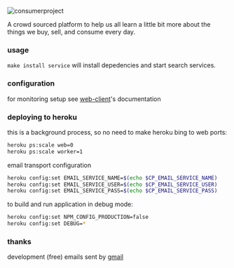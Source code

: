 ![consumerproject](http://i.imgur.com/iLlaWxJ.png)

A crowd sourced platform to help us all learn a little bit more about the
things we buy, sell, and consume every day.

### usage

`make install service` will install depedencies and start search services.

### configuration

for monitoring setup see
[web-client](https://github.com/consumr-project/web-client/blob/master/docs/monitoring.md)'s
documentation

### deploying to heroku

this is a background process, so no need to make heroku bing to web ports:

```bash
heroku ps:scale web=0
heroku ps:scale worker=1
```

email transport configuration

```bash
heroku config:set EMAIL_SERVICE_NAME=$(echo $CP_EMAIL_SERVICE_NAME)
heroku config:set EMAIL_SERVICE_USER=$(echo $CP_EMAIL_SERVICE_USER)
heroku config:set EMAIL_SERVICE_PASS=$(echo $CP_EMAIL_SERVICE_PASS)
```

to build and run application in debug mode:

```bash
heroku config:set NPM_CONFIG_PRODUCTION=false
heroku config:set DEBUG=*
```

### thanks

development (free) emails sent by [gmail](http://gmail.com/)
